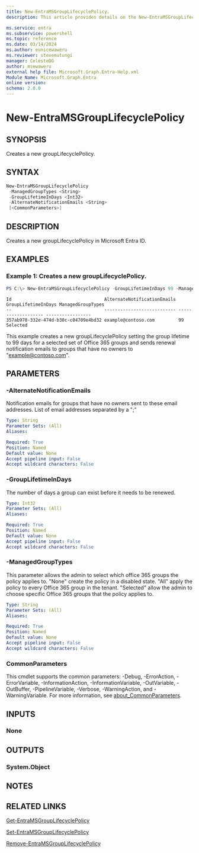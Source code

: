 ```yaml
---
title: New-EntraMSGroupLifecyclePolicy.
description: This article provides details on the New-EntraMSGroupLifecyclePolicy command.

ms.service: entra
ms.subservice: powershell
ms.topic: reference
ms.date: 03/14/2024
ms.author: eunicewaweru
ms.reviewer: stevemutungi
manager: CelesteDG
author: msewaweru
external help file: Microsoft.Graph.Entra-Help.xml
Module Name: Microsoft.Graph.Entra
online version:
schema: 2.0.0
---
```


# New-EntraMSGroupLifecyclePolicy

## SYNOPSIS
Creates a new groupLifecyclePolicy.

## SYNTAX

```powershell
New-EntraMSGroupLifecyclePolicy 
 -ManagedGroupTypes <String> 
 -GroupLifetimeInDays <Int32>
 -AlternateNotificationEmails <String> 
 [<CommonParameters>]
```

## DESCRIPTION
Creates a new groupLifecyclePolicy in Microsoft Entra ID.

## EXAMPLES

### Example 1: Creates a new groupLifecyclePolicy.

```powershell
PS C:\> New-EntraMSGroupLifecyclePolicy -GroupLifetimeInDays 99 -ManagedGroupTypes "Selected" -AlternateNotificationEmails "example@contoso.com"
```

```output
Id                                   AlternateNotificationEmails GroupLifetimeInDays ManagedGroupTypes
--                                   --------------------------- ------------------- -----------------
357ab978-332e-474d-b30c-c04709e4bd32 example@contoso.com         99                  Selected

```
This example creates a new groupLifecyclePolicy setting the group lifetime to 99 days for a selected set of Office 365 groups and sends renewal notification emails to groups that have no owners to "example@contoso.com".

## PARAMETERS

### -AlternateNotificationEmails
Notification emails for groups that have no owners sent to these email addresses.
List of email addresses separated by a ";"

```yaml
Type: String
Parameter Sets: (All)
Aliases:

Required: True
Position: Named
Default value: None
Accept pipeline input: False
Accept wildcard characters: False
```

### -GroupLifetimeInDays
The number of days a group can exist before it needs to be renewed.

```yaml
Type: Int32
Parameter Sets: (All)
Aliases:

Required: True
Position: Named
Default value: None
Accept pipeline input: False
Accept wildcard characters: False
```

### -ManagedGroupTypes
This parameter allows the admin to select which office 365 groups the policy applies to.
"None" create the policy in a disabled state.
"All" apply the policy to every Office 365 group in the tenant.
"Selected" allow the admin to choose specific Office 365 groups that the policy applies to.



```yaml
Type: String
Parameter Sets: (All)
Aliases:

Required: True
Position: Named
Default value: None
Accept pipeline input: False
Accept wildcard characters: False
```

### CommonParameters
This cmdlet supports the common parameters: -Debug, -ErrorAction, -ErrorVariable, -InformationAction, -InformationVariable, -OutVariable, -OutBuffer, -PipelineVariable, -Verbose, -WarningAction, and -WarningVariable. For more information, see [about_CommonParameters](https://go.microsoft.com/fwlink/?LinkID=113216).

## INPUTS

### None
## OUTPUTS

### System.Object
## NOTES

## RELATED LINKS
[Get-EntraMSGroupLifecyclePolicy](Get-EntraMSGroupLifecyclePolicy.md)

[Set-EntraMSGroupLifecyclePolicy](Set-EntraMSGroupLifecyclePolicy.md)

[Remove-EntraMSGroupLifecyclePolicy](Remove-EntraMSGroupLifecyclePolicy.md)
